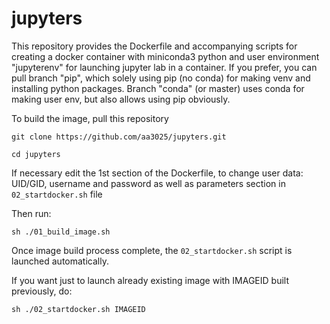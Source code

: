 # jupyters

This repository provides the Dockerfile and accompanying scripts for creating a docker container with miniconda3 python and user environment "jupyterenv" for launching jupyter lab in a container. If you prefer, you can pull branch "pip", which solely using pip (no conda) for making venv and installing python packages. Branch "conda" (or master) uses conda for making user env, but also allows using pip obviously.

To build the image, pull this repository

`git clone https://github.com/aa3025/jupyters.git`

`cd jupyters`

If necessary edit the 1st section of the Dockerfile, to change user data: UID/GID, username and password as well as parameters section in `02_startdocker.sh` file

Then run:

`sh ./01_build_image.sh`

Once image build process complete, the `02_startdocker.sh` script is launched automatically.

If you want just to launch already existing image with IMAGEID built previously, do:

`sh ./02_startdocker.sh IMAGEID`
